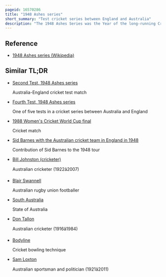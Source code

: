 ```yaml
---
pageid: 16570286
title: "1948 Ashes series"
short_summary: "Test cricket series between England and Australia"
description: "The 1948 Ashes Series was the Year of the long-running Cricket Rivalry between Australia and England. Starting on 10 June 1948, England and Australia played five Tests. Australia had not lost a Test since World War Ii and were the strong Favourites. Their Captain Don Bradman publicly expressed his Ambition of going through the Tour without Defeat and australia won eight of their 12 lead-up Matches by an Innings. The England Team, however, had several notable Players themselves, including Len Hutton, Denis Compton and Alec Bedser. Nevertheless, the final Result was a 4–0 Series Win for Australia, with the Third Test being drawn. They retained the Ashes thus. The Australians remained undefeated for their entire Tour of England earning them the Nickname of the Invincibles."
---
```


## Reference

- [1948 Ashes series (Wikipedia)](https://en.wikipedia.org/?curid=16570286)

## Similar TL;DR

- [Second Test, 1948 Ashes series](/tldr/en/second-test-1948-ashes-series)

  Australia-England cricket test match

- [Fourth Test, 1948 Ashes series](/tldr/en/fourth-test-1948-ashes-series)

  One of five tests in a cricket series between Australia and England

- [1988 Women's Cricket World Cup final](/tldr/en/1988-womens-cricket-world-cup-final)

  Cricket match

- [Sid Barnes with the Australian cricket team in England in 1948](/tldr/en/sid-barnes-with-the-australian-cricket-team-in-england-in-1948)

  Contribution of Sid Barnes to the 1948 tour

- [Bill Johnston (cricketer)](/tldr/en/bill-johnston-cricketer)

  Australian cricketer (1922â2007)

- [Blair Swannell](/tldr/en/blair-swannell)

  Australian rugby union footballer

- [South Australia](/tldr/en/south-australia)

  State of Australia

- [Don Tallon](/tldr/en/don-tallon)

  Australian cricketer (1916â1984)

- [Bodyline](/tldr/en/bodyline)

  Cricket bowling technique

- [Sam Loxton](/tldr/en/sam-loxton)

  Australian sportsman and politician (1921â2011)

